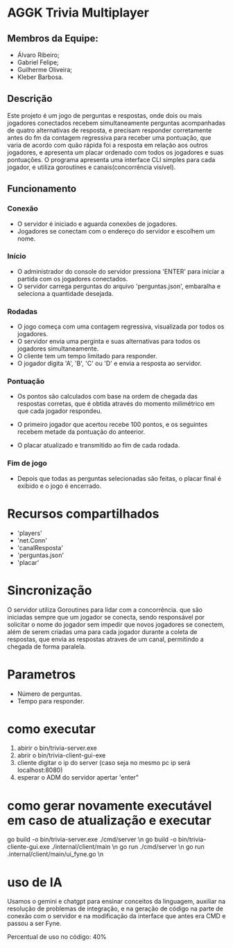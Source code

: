# AGGK Trivia Multiplayer

## Membros da Equipe:
* Álvaro Ribeiro;
* Gabriel Felipe;
* Guilherme Oliveira;
* Kleber Barbosa.

## Descrição

Este projeto é um jogo de perguntas e respostas, onde dois ou mais jogadores conectados recebem simultaneamente perguntas acompanhadas de quatro alternativas de resposta, e precisam responder corretamente antes do fm da contagem regressiva para receber uma pontuação, que varia de acordo com quão rápida foi a resposta em relação aos outros jogadores, e apresenta um placar ordenado com todos os jogadores e suas pontuações. O programa apresenta uma interface CLI simples para cada jogador, e utiliza goroutines e canais(concorrência visível).

## Funcionamento

### Conexão
* O servidor é iniciado e aguarda conexões de jogadores.
* Jogadores se conectam com o endereço do servidor e escolhem um nome.

### Início
* O administrador do console do servidor pressiona 'ENTER' para iniciar a partida com os jogadores conectados.
* O servidor carrega perguntas do arquivo 'perguntas.json', embaralha e seleciona a quantidade desejada.

### Rodadas
* O jogo começa com uma contagem regressiva, visualizada por todos os jogadores.
* O servidor envia uma perginta e suas alternativas para todos os jogadores simultaneamente.
* O cliente tem um tempo limitado para responder.
* O jogador digita 'A', 'B', 'C' ou 'D' e envia a resposta ao servidor.

### Pontuação
* Os pontos são calculados com base na ordem de chegada das respostas corretas, que é obtida através do momento milimétrico em que cada jogador respondeu.

* O primeiro jogador que acertou recebe 100 pontos, e os seguintes recebem metade da pontuação do anteerior.
* O placar atualizado e transmitido ao fim de cada rodada.

### Fim de jogo
* Depois que todas as perguntas selecionadas são feitas, o placar final é exibido e o jogo é encerrado.

# Recursos compartilhados
* 'players'
* 'net.Conn'
* 'canalResposta'
* 'perguntas.json'
* 'placar'

# Sincronização

O servidor utiliza Goroutines para lidar com a concorrência. que são iniciadas sempre que um jogador se conecta, sendo responsável por solicitar o nome do jogador sem impedir que novos jogadores se conectem, além de serem criadas uma para cada jogador durante a coleta de respostas, que envia as respostas atraves de um canal, permitindo a chegada de forma paralela.

# Parametros
* Número de perguntas.
* Tempo para responder.

# como executar
1. abirir o bin/trivia-server.exe
2. abrir o bin/trivia-client-gui-exe
3. cliente digitar o ip do server (caso seja no mesmo pc ip será localhost:8080)
4. esperar o ADM do servidor apertar 'enter"

# como gerar novamente executável em caso de atualização e executar
go build -o bin/trivia-server.exe ./cmd/server \n
go build -o bin/trivia-cliente-gui.exe ./internal/client/main \n
go run ./cmd/server \n
go run .internal/client/main/ui_fyne.go \n

# uso de IA

Usamos o gemini e chatgpt para ensinar conceitos da linguagem, auxiliar na resolução de problemas de integração, e na geração de código na parte de conexão com o servidor e na modificação da interface que antes era CMD e passou a ser Fyne. 

Percentual de uso no código: 40%
